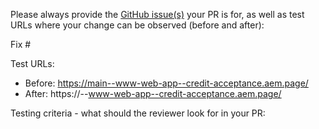Please always provide the [GitHub issue(s)](../issues) your PR is for, as well as test URLs where your change can be observed (before and after):

Fix #<gh-issue-id>

Test URLs:
- Before: https://main--www-web-app--credit-acceptance.aem.page/
- After: https://<branch>--www-web-app--credit-acceptance.aem.page/

Testing criteria - what should the reviewer look for in your PR: